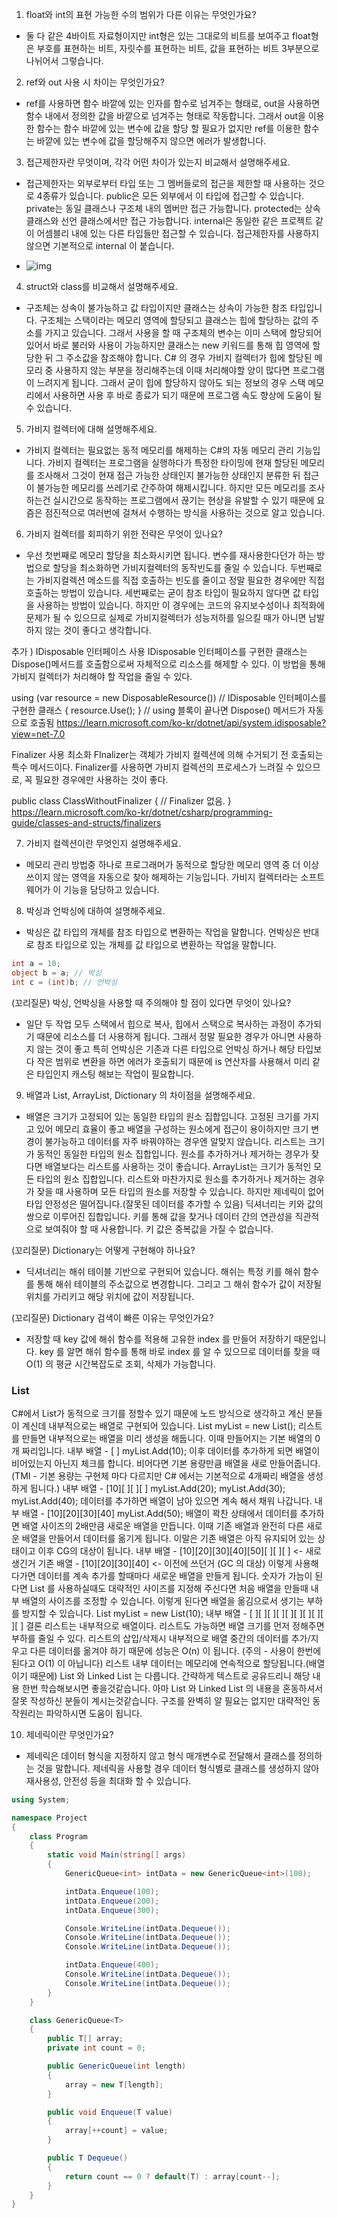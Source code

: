 1. float와 int의 표현 가능한 수의 범위가 다른 이유는 무엇인가요?
- 둘 다 같은 4바이트 자료형이지만 int형은 있는 그대로의 비트를 보여주고 float형은 부호를 표현하는 비트, 자릿수를 표현하는 비트, 값을 표현하는 비트 3부분으로 나뉘어서 그렇습니다.

2. ref와 out 사용 시 차이는 무엇인가요?
- ref를 사용하면 함수 바깥에 있는 인자를 함수로 넘겨주는 형태로, out을 사용하면 함수 내에서 정의한 값을 바깥으로 넘겨주는 형태로 작동합니다. 그래서 out을 이용한 함수는 함수 바깥에 있는 변수에 값을 할당 할 필요가 없지만 ref를 이용한 함수는 바깥에 있는 변수에 값을 할당해주지 않으면 에러가 발생합니다.

3. 접근제한자란 무엇이며, 각각 어떤 차이가 있는지 비교해서 설명해주세요.
- 접근제한자는 외부로부터 타입 또는 그 멤버들로의 접근을 제한할 때 사용하는 것으로 4종류가 있습니다. public은 모든 외부에서 이 타입에 접근할 수 있습니다. private는 동일 클래스나 구조체 내의 멤버만 접근 가능합니다. protected는 상속 클래스와 선언 클래스에서만 접근 가능합니다. internal은 동일한 같은 프로젝트 같이 어셈블리 내에 있는 다른 타입들만 접근할 수 있습니다. 접근제한자를 사용하지 않으면 기본적으로 internal 이 붙습니다.

- ![img](https://github.com/dlghdwns97/Study/assets/73785455/9898f6f7-3b95-42ae-aa98-75506ab5d854)

4. struct와 class를 비교해서 설명해주세요.
- 구조체는 상속이 불가능하고 값 타입이지만 클래스는 상속이 가능한 참조 타입입니다. 구조체는 스택이라는 메모리 영역에 할당되고 클래스는 힙에 할당하는 값의 주소를 가지고 있습니다. 그래서 사용을 할 때 구조체의 변수는 이미 스택에 할당되어 있어서 바로 불러와 사용이 가능하지만 클래스는 new 키워드를 통해 힙 영역에 할당한 뒤 그 주소값을 참조해야 합니다. C# 의 경우 가비지 컬렉터가 힙에 할당된 메모리 중 사용하지 않는 부분을 정리해주는데 이때 처리해야할 양이 많다면 프로그램이 느려지게 됩니다. 그래서 굳이 힙에 할당하지 않아도 되는 정보의 경우 스택 메모리에서 사용하면 사용 후 바로 종료가 되기 때문에 프로그램 속도 향상에 도움이 될 수 있습니다.

5. 가비지 컬렉터에 대해 설명해주세요.
- 가비지 컬렉터는 필요없는 동적 메모리를 해제하는 C#의 자동 메모리 관리 기능입니다. 가비지 컬렉터는 프로그램을 실행하다가 특정한 타이밍에 현재 할당된 메모리를 조사해서 그것이 현재 접근 가능한 상태인지 불가능한 상태인지 분류한 뒤 접근이 불가능한 메모리를 쓰레기로 간주하여 해제시킵니다. 하지만 모든 메모리를 조사하는건 실시간으로 동작하는 프로그램에서 끊기는 현상을 유발할 수 있기 때문에 요즘은 점진적으로 여러번에 걸쳐서 수행하는 방식을 사용하는 것으로 알고 있습니다.

6. 가비지 컬렉터를 회피하기 위한 전략은 무엇이 있나요?
- 우선 첫번째로 메모리 할당을 최소화시키면 됩니다. 변수를 재사용한다던가 하는 방법으로 할당을 최소화하면 가비지컬렉터의 동작빈도를 줄일 수 있습니다. 두번째로는 가비지컬렉션 메소드를 직접 호출하는 빈도를 줄이고 정말 필요한 경우에만 직접 호출하는 방법이 있습니다. 세번째로는 굳이 참조 타입이 필요하지 않다면 값 타입을 사용하는 방법이 있습니다. 하지만 이 경우에는 코드의 유지보수성이나 최적화에 문제가 될 수 있으므로 실제로 가비지컬렉터가 성능저하를 일으킬 때가 아니면 남발하지 않는 것이 좋다고 생각합니다.

추가 )
IDisposable 인터페이스 사용
IDisposable 인터페이스를 구현한 클래스는 Dispose()메서드를 호출함으로써 자체적으로 리소스를 해제할 수 있다.
이 방법을 통해 가비지 컬렉터가 처리해야 할 작업을 줄일 수 있다.

using (var resource = new DisposableResource()) // IDisposable 인터페이스를 구현한 클래스
{
	resource.Use();
} // using 블록이 끝나면 Dispose() 메서드가 자동으로 호출됨
https://learn.microsoft.com/ko-kr/dotnet/api/system.idisposable?view=net-7.0

Finalizer 사용 최소화
FInalizer는 객체가 가비지 컬렉션에 의해 수거되기 전 호출되는 특수 메서드이다.
Finalizer를 사용하면 가비지 컬렉션의 프로세스가 느려질 수 있으므로, 꼭 필요한 경우에만 사용하는 것이 좋다.

public class ClassWithoutFinalizer
{
	// Finalizer 없음.
}
https://learn.microsoft.com/ko-kr/dotnet/csharp/programming-guide/classes-and-structs/finalizers

7. 가비지 컬렉션이란 무엇인지 설명해주세요.
- 메모리 관리 방법중 하나로 프로그래머가 동적으로 할당한 메모리 영역 중 더 이상 쓰이지 않는 영역을 자동으로 찾아 해제하는 기능입니다. 가비지 컬렉터라는 소프트웨어가 이 기능을 담당하고 있습니다.

8. 박싱과 언박싱에 대하여 설명해주세요.
- 박싱은 값 타입의 개체를 참조 타입으로 변환하는 작업을 말합니다. 언박싱은 반대로 참조 타입으로 있는 개체를 값 타입으로 변환하는 작업을 말합니다.
```csharp
int a = 10;
object b = a; // 박싱
int c = (int)b; // 언박싱
```
(꼬리질문) 박싱, 언박싱을 사용할 때 주의해야 할 점이 있다면 무엇이 있나요?
- 일단 두 작업 모두 스택에서 힙으로 복사, 힙에서 스택으로 복사하는 과정이 추가되기 때문에 리소스를 더 사용하게 됩니다. 그래서 정말 필요한 경우가 아니면 사용하지 않는 것이 좋고 특히 언박싱은 기존과 다른 타입으로 언박싱 하거나 해당 타입보다 작은 범위로 변환을 하면 에러가 호출되기 때문에 is 연산자를 사용해서 미리 같은 타입인지 캐스팅 해보는 작업이 필요합니다.

9. 배열과 List, ArrayList, Dictionary 의 차이점을 설명해주세요.
- 배열은 크기가 고정되어 있는 동일한 타입의 원소 집합입니다. 고정된 크기를 가지고 있어 메모리 효율이 좋고 배열을 구성하는 원소에게 접근이 용이하지만 크기 변경이 불가능하고 데이터를 자주 바꿔야하는 경우엔 알맞지 않습니다. 리스트는 크기가 동적인 동일한 타입의 원소 집합입니다. 원소를 추가하거나 제거하는 경우가 잦다면 배열보다는 리스트를 사용하는 것이 좋습니다. ArrayList는 크기가 동적인 모든 타입의 원소 집합입니다. 리스트와 마찬가지로 원소를 추가하거나 제거하는 경우가 잦을 때 사용하며 모든 타입의 원소를 저장할 수 있습니다. 하지만 제네릭이 없어 타입 안정성은 떨어집니다.(잘못된 데이터를 추가할 수 있음) 딕셔너리는 키와 값의 쌍으로 이루어진 집합입니다. 키를 통해 값을 찾거나 데이터 간의 연관성을 직관적으로 보여줘야 할 때 사용합니다. 키 값은 중복값을 가질 수 없습니다.

(꼬리질문) Dictionary는 어떻게 구현해야 하나요?
- 딕셔너리는 해쉬 테이블 기반으로 구현되어 있습니다. 해쉬는 특정 키를 해쉬 함수를 통해 해쉬 테이블의 주소값으로 변경합니다. 그리고 그 해쉬 함수가 값이 저장될 위치를 가리키고 해당 위치에 값이 저장됩니다.

(꼬리질문) Dictionary 검색이 빠른 이유는 무엇인가요?
- 저장할 때 key 값에 해쉬 함수를 적용해 고유한 index 를 만들어 저장하기 때문입니다. key 를 알면 해쉬 함수를 통해 바로 index 를 알 수 있으므로 데이터를 찾을 때 O(1) 의 평균 시간복잡도로 조회, 삭제가 가능합니다.

### List
C#에서 List가 동적으로 크기를 정할수 있기 때문에 노드 방식으로 생각하고 계신 분들이 계신데 내부적으로는 배열로 구현되어 있습니다.
List<int> myList = new List<int>();
리스트를 만들면 내부적으로는 배열을 미리 생성을 해둡니다.
이때 만들어지는 기본 배열의 0개 짜리입니다.
내부 배열 - [   ]
myList.Add(10);
이후 데이터를 추가하게 되면 배열이 비어있는지 아닌지 체크를 합니다.
비어다면 기본 용량만큼 배열을 새로 만들어줍니다.
(TMI - 기본 용량는 구현체 마다 다르지만 C# 에서는 기본적으로 4개짜리 배열을 생성하게 됩니다.)
내부 배열 - [10][   ][   ][   ]
myList.Add(20);
myList.Add(30);
myList.Add(40);
데이터를 추가하면 배열이 남아 있으면 계속 해서 채워 나갑니다.
내부 배열 - [10][20][30][40]
myList.Add(50);
배열이 꽉찬 상태에서 데이터를 추가하면 배열 사이즈의 2배만큼 새로운 배열을 만듭니다.
이때 기존 배열과 완전히 다른 새로운 배열을 만들어서 데이터를 옮기게 됩니다.
이말은 기존 배열은 아직 유지되어 있는 상태이고 이후 CG의 대상이 됩니다.
내부 배열 - [10][20][30][40][50][   ][   ][   ]       <- 새로 생긴거
기존 배열 - [10][20][30][40]                              <- 이전에 쓰던거 (GC 의 대상)
이렇게 사용해다가면 데이터를 계속 추가를 할때마다 새로운 배열을 만들게 됩니다.
숫자가 가늠이 된다면 List 를 사용하실때도 대략적인 사이즈를 지정해 주신다면 처음 배열을 만들때 내부 배열의 사이즈를 조정할 수 있습니다.
이렇게 된다면 배열을 옮김으로서 생기는 부하를 방지할 수 있습니다.
List<int> myList = new List<int>(10);
내부 배열 - [   ][   ][   ][   ][   ][   ][   ][   ][   ][   ]
결론
리스트는 내부적으로 배열이다.
리스트도 가능하면 배열 크기를 먼저 정해주면 부하를 줄일 수 있다.
리스트의 삽입/삭제시 내부적으로 배열 중간의 데이터를 추가/지우고 다른 데이터를 옮겨야 하기 때문에 성능은 O(n) 이 됩니다. (주의 - 사용이 한번에 된다고 O(1) 이 아닙니다)
리스트 내부 데이터는 메모리에 연속적으로 할당됩니다.(배열이기 때문에)
List 와 Linked List 는 다릅니다.
간략하게 텍스트로 공유드리니 해당 내용 한번 학습해보시면 좋을것같습니다.
아마 List 와 Linked List 의 내용을 혼동하셔서 잘못 작성하신 분들이 계시는것같습니다.
구조를 완벽히 알 필요는 없지만 대략적인 동작원리는 파악하시면 도움이 됩니다.

10. 제네릭이란 무엇인가요?
- 제네릭은 데이터 형식을 지정하지 않고 형식 매개변수로 전달해서 클래스를 정의하는 것을 말합니다. 제네릭을 사용할 경우 데이터 형식별로 클래스를 생성하지 않아 재사용성, 안전성 등을 최대화 할 수 있습니다.
```csharp
using System;

namespace Project
{
    class Program
    {
        static void Main(string[] args)
        {
            GenericQueue<int> intData = new GenericQueue<int>(100);

            intData.Enqueue(100);
            intData.Enqueue(200);
            intData.Enqueue(300);

            Console.WriteLine(intData.Dequeue());
            Console.WriteLine(intData.Dequeue());
            Console.WriteLine(intData.Dequeue());

            intData.Enqueue(400);
            Console.WriteLine(intData.Dequeue());
            Console.WriteLine(intData.Dequeue());
        }   
    }

    class GenericQueue<T>
    {
        public T[] array;
        private int count = 0;

        public GenericQueue(int length)
        {
            array = new T[length];
        }

        public void Enqueue(T value)
        {
            array[++count] = value;
        } 

        public T Dequeue()
        {
            return count == 0 ? default(T) : array[count--];
        }
    }
}
```
